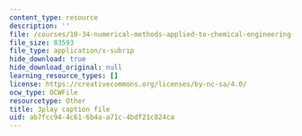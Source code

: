 ```yaml
---
content_type: resource
description: ''
file: /courses/10-34-numerical-methods-applied-to-chemical-engineering-fall-2015/ab7fcc944c616b4aa71c4bdf21c824ca_DsmkIG4-hrQ.srt
file_size: 83593
file_type: application/x-subrip
hide_download: true
hide_download_original: null
learning_resource_types: []
license: https://creativecommons.org/licenses/by-nc-sa/4.0/
ocw_type: OCWFile
resourcetype: Other
title: 3play caption file
uid: ab7fcc94-4c61-6b4a-a71c-4bdf21c824ca
---
```

